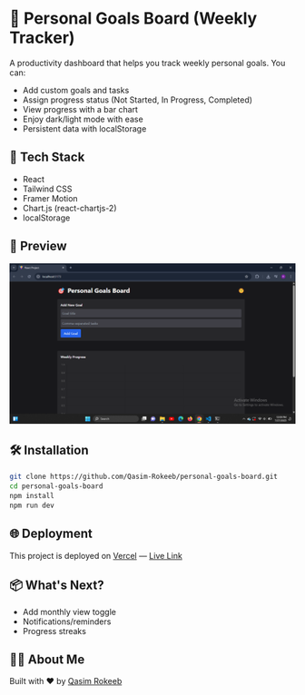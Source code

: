 # 🎯 Personal Goals Board (Weekly Tracker)

A productivity dashboard that helps you track weekly personal goals. You can:

- Add custom goals and tasks
- Assign progress status (Not Started, In Progress, Completed)
- View progress with a bar chart
- Enjoy dark/light mode with ease
- Persistent data with localStorage

## 🚀 Tech Stack

- React
- Tailwind CSS
- Framer Motion
- Chart.js (react-chartjs-2)
- localStorage

## 📸 Preview

![Preview](https://raw.githubusercontent.com/Qasim-Rokeeb/personal-goals-board/main/screenshot.png)

## 🛠 Installation

```bash
git clone https://github.com/Qasim-Rokeeb/personal-goals-board.git
cd personal-goals-board
npm install
npm run dev
```

## 🌐 Deployment


This project is deployed on [Vercel](https://vercel.com/) — [Live Link](https://personal-goals-board.vercel.app)



## 📦 What's Next?

- Add monthly view toggle
- Notifications/reminders
- Progress streaks

## 🙋‍♂️ About Me

Built with ❤️ by [Qasim Rokeeb](https://x.com/qasimrokeeb)
```
